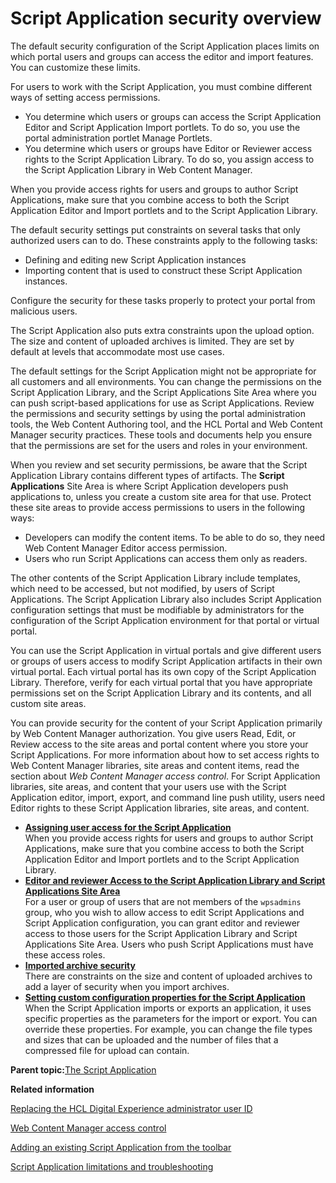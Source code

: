 # Script Application security overview

The default security configuration of the Script Application places limits on which portal users and groups can access the editor and import features. You can customize these limits.

For users to work with the Script Application, you must combine different ways of setting access permissions.

-   You determine which users or groups can access the Script Application Editor and Script Application Import portlets. To do so, you use the portal administration portlet Manage Portlets.
-   You determine which users or groups have Editor or Reviewer access rights to the Script Application Library. To do so, you assign access to the Script Application Library in Web Content Manager.

When you provide access rights for users and groups to author Script Applications, make sure that you combine access to both the Script Application Editor and Import portlets and to the Script Application Library.

The default security settings put constraints on several tasks that only authorized users can to do. These constraints apply to the following tasks:

-   Defining and editing new Script Application instances
-   Importing content that is used to construct these Script Application instances.

Configure the security for these tasks properly to protect your portal from malicious users.

The Script Application also puts extra constraints upon the upload option. The size and content of uploaded archives is limited. They are set by default at levels that accommodate most use cases.

The default settings for the Script Application might not be appropriate for all customers and all environments. You can change the permissions on the Script Application Library, and the Script Applications Site Area where you can push script-based applications for use as Script Applications. Review the permissions and security settings by using the portal administration tools, the Web Content Authoring tool, and the HCL Portal and Web Content Manager security practices. These tools and documents help you ensure that the permissions are set for the users and roles in your environment.

When you review and set security permissions, be aware that the Script Application Library contains different types of artifacts. The **Script Applications** Site Area is where Script Application developers push applications to, unless you create a custom site area for that use. Protect these site areas to provide access permissions to users in the following ways:

-   Developers can modify the content items. To be able to do so, they need Web Content Manager Editor access permission.
-   Users who run Script Applications can access them only as readers.

The other contents of the Script Application Library include templates, which need to be accessed, but not modified, by users of Script Applications. The Script Application Library also includes Script Application configuration settings that must be modifiable by administrators for the configuration of the Script Application environment for that portal or virtual portal.

You can use the Script Application in virtual portals and give different users or groups of users access to modify Script Application artifacts in their own virtual portal. Each virtual portal has its own copy of the Script Application Library. Therefore, verify for each virtual portal that you have appropriate permissions set on the Script Application Library and its contents, and all custom site areas.

You can provide security for the content of your Script Application primarily by Web Content Manager authorization. You give users Read, Edit, or Review access to the site areas and portal content where you store your Script Applications. For more information about how to set access rights to Web Content Manager libraries, site areas and content items, read the section about *Web Content Manager access control*. For Script Application libraries, site areas, and content that your users use with the Script Application editor, import, export, and command line push utility, users need Editor rights to these Script Application libraries, site areas, and content.

-   **[Assigning user access for the Script Application](../script-portlet/sp_security_upgrade.md)**  
When you provide access rights for users and groups to author Script Applications, make sure that you combine access to both the Script Application Editor and Import portlets and to the Script Application Library.
-   **[Editor and reviewer Access to the Script Application Library and Script Applications Site Area](../script-portlet/acc_lib_site_area.md)**  
For a user or group of users that are not members of the `wpsadmins` group, who you wish to allow access to edit Script Applications and Script Application configuration, you can grant editor and reviewer access to those users for the Script Application Library and Script Applications Site Area. Users who push Script Applications must have these access roles.
-   **[Imported archive security](../script-portlet/import_security.md)**  
There are constraints on the size and content of uploaded archives to add a layer of security when you import archives.
-   **[Setting custom configuration properties for the Script Application](../script-portlet/import_export_config.md)**  
When the Script Application imports or exports an application, it uses specific properties as the parameters for the import or export. You can override these properties. For example, you can change the file types and sizes that can be uploaded and the number of files that a compressed file for upload can contain.

**Parent topic:**[The Script Application](../script-portlet/script_portlet.md)

**Related information**  


[Replacing the HCL Digital Experience administrator user ID](../security/portalid.md)

[Web Content Manager access control](../wcm/wcm_security.md)

[Adding an existing Script Application from the toolbar](../script-portlet/drop_app_toolbar.md)

[Script Application limitations and troubleshooting](../script-portlet/ts_preview.md)

